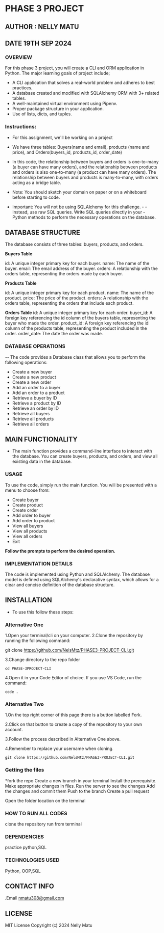 # PHASE 3 PROJECT

## AUTHOR : NELLY MATU

## DATE 19TH SEP 2024

### OVERVIEW
For this phase 3 project, you will create a CLI and ORM application in Python. The major learning goals of project include;

- A CLI application that solves a real-world problem and adheres to best practices.
- A database created and modified with SQLAlchemy ORM with 3+ related tables.
- A well-maintained virtual environment using Pipenv.
- Proper package structure in your application.
- Use of lists, dicts, and tuples.


### Instructions:
- For this assignment, we'll be working on a project

- We have three tables: Buyers(name and email), products (name and price), and Orders(buyers_id, products_id, order_date)

- In this code, the relationship between buyers and orders is one-to-many (a buyer can have many orders), and the relationship between products and orders is also one-to-many (a product can have many orders). The relationship between buyers and products is many-to-many, with orders acting as a bridge table.

- Note: You should sketch your domain on paper or on a whiteboard before starting to code.

- Important: You will not be using SQLAlchemy for this challenge. - - Instead, use raw SQL queries. Write SQL queries directly in your - Python methods to perform the necessary operations on the database.


## DATABASE STRUCTURE
The database consists of three tables: buyers, products, and orders.

**Buyers Table**

id: A unique integer primary key for each buyer.
name: The name of the buyer.
email: The email address of the buyer.
orders: A relationship with the orders table, representing the orders made by each buyer.

**Products Table**

id: A unique integer primary key for each product.
name: The name of the product.
price: The price of the product.
orders: A relationship with the orders table, representing the orders that include each product.

**Orders Table**
id: A unique integer primary key for each order.
buyer_id: A foreign key referencing the id column of the buyers table, representing the buyer who made the order.
product_id: A foreign key referencing the id column of the products table, representing the product included in the order.
order_date: The date the order was made.

### DATABASE OPERATIONS
-- The code provides a Database class that allows you to perform the following operations:

- Create a new buyer
- Create a new product
- Create a new order
- Add an order to a buyer
- Add an order to a product
- Retrieve a buyer by ID
- Retrieve a product by ID
- Retrieve an order by ID
- Retrieve all buyers
- Retrieve all products
- Retrieve all orders

## MAIN FUNCTIONALITY
- The main function provides a command-line interface to interact with the database. You can create buyers, products, and orders, and view all existing data in the database.

### USAGE
To use the code, simply run the main function. You will be presented with a menu to choose from:

- Create buyer
- Create product
- Create order
- Add order to buyer
- Add order to product
- View all buyers
- View all products
- View all orders
- Exit

**Follow the prompts to perform the desired operation.**

### IMPLEMENTATION DETAILS
The code is implemented using Python and SQLAlchemy. The database model is defined using SQLAlchemy's declarative syntax, which allows for a clear and concise definition of the database structure.


## INSTALLATION
- To use this follow these steps:

### Alternative One
1.Open your terminal/cli on your computer. 
2.Clone the repository by running the following command:

 git clone https://github.com/NelsMtz/PHASE3-PROJECT-CLI.git

3.Change directory to the repo folder

    cd PHASE-3PROJECT-CLI
4.Open it in your Code Editor of choice. If you use VS Code, run the command:

    code .

### Alternative Two
1.On the top right corner of this page there is a button labelled Fork.

2.Click on that button to create a copy of the repository to your own account.

3.Follow the process described in Alternative One above.

4.Remember to replace your username when cloning.

    git clone https://github.com/NelsMtz/PHASE3-PROJECT-CLI.git

### Getting the files
*fork the repo Create a new branch in your terminal Install the prerequisite. Make appropriate changes in files. Run the server to see the changes Add the changes and commit them Push to the branch Create a pull request

Open the folder location on the terminal

### HOW TO RUN ALL CODES
clone the repository run from terminal

### DEPENDENCIES
practice python,SQL

### TECHNOLOGIES USED
Python,  OOP,SQL

  ## CONTACT INFO
.Email nmatu308@gmail.com

## LICENSE
MIT License Copyright (c) 2024 Nelly Matu